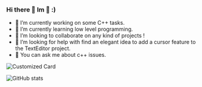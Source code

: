 ### Hi there 👋 Im 🐧 :)

- 🔭 I’m currently working on some C++ tasks.
- 🌱 I’m currently learning low level programming.
- 👯 I’m looking to collaborate on any kind of projects !
- 🤔 I’m looking for help with find an elegant idea to add a cursor feature to the TextEditor project.
- 💬 You can ask me about c++ issues.

![Customized Card](https://github-readme-stats.vercel.app/api/top-langs/?username=AI-fergan&layout=donut&theme=dark)

![GitHub stats](https://github-readme-stats.vercel.app/api?username=AI-fergan&theme=dark&rank_icon=https://github.com/AI-fergan.png)
